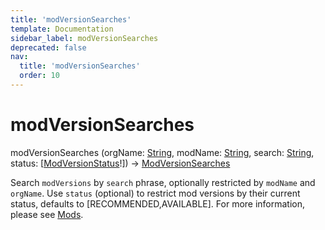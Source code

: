 ```yaml
---
title: 'modVersionSearches'
template: Documentation
sidebar_label: modVersionSearches
deprecated: false
nav:
  title: 'modVersionSearches'
  order: 10
---
```


# modVersionSearches

<div className="pb-4 font-roboto-slab text-lg"><span className="font-bold">modVersionSearches</span> <span style={{'fontWeight':400,'fontSize':'0.85em'}}>(orgName: <a href="/guardrails/docs/reference/graphql/scalar/String">String</a>, modName: <a href="/guardrails/docs/reference/graphql/scalar/String">String</a>, search: <a href="/guardrails/docs/reference/graphql/scalar/String">String</a>, status: [<a href="/guardrails/docs/reference/graphql/enum/ModVersionStatus">ModVersionStatus</a>!]) &rarr; <a href="/guardrails/docs/reference/graphql/object/ModVersionSearches">ModVersionSearches</a></span>
</div>



Search `modVersions` by `search` phrase, optionally restricted by `modName` and `orgName`. Use `status` (optional) to restrict mod versions by their current status, defaults to [RECOMMENDED,AVAILABLE]. For more information, please see [Mods](https://turbot.com/guardrails/docs/mods).